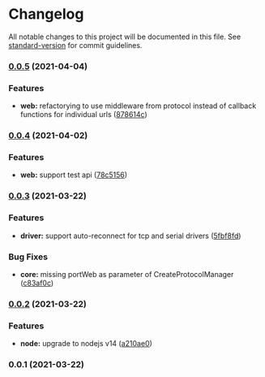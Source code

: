 # Changelog

All notable changes to this project will be documented in this file. See [standard-version](https://github.com/conventional-changelog/standard-version) for commit guidelines.

### [0.0.5](https://github.com/lmtec/tsp4-fw-tests/compare/v0.0.4...v0.0.5) (2021-04-04)


### Features

* **web:** refactorying to use middleware from protocol instead of callback functions for individual urls ([878614c](https://github.com/lmtec/tsp4-fw-tests/commit/878614c012706b242912b3d2224d93b6c6a84bfc))

### [0.0.4](https://github.com/lmtec/tsp4-fw-tests/compare/v0.0.3...v0.0.4) (2021-04-02)


### Features

* **web:** support test api ([78c5156](https://github.com/lmtec/tsp4-fw-tests/commit/78c5156e0c3564a4d4e59e331edb361e0ebf1f8b))

### [0.0.3](https://github.com/lmtec/tsp4-fw-tests/compare/v0.0.2...v0.0.3) (2021-03-22)


### Features

* **driver:** support auto-reconnect for tcp and serial drivers ([5fbf8fd](https://github.com/lmtec/tsp4-fw-tests/commit/5fbf8fd708e3502432d94dabea155ed35624e8d9))


### Bug Fixes

* **core:** missing portWeb as parameter of CreateProtocolManager ([c83af0c](https://github.com/lmtec/tsp4-fw-tests/commit/c83af0c087510a727a2d69c88293ebaae627ccce))

### [0.0.2](https://github.com/lmtec/tsp4-fw-tests/compare/v0.0.1...v0.0.2) (2021-03-22)


### Features

* **node:** upgrade to nodejs v14 ([a210ae0](https://github.com/lmtec/tsp4-fw-tests/commit/a210ae0c42b3fb1abd64f4c172eb16f6fe8abb6e))

### 0.0.1 (2021-03-22)
